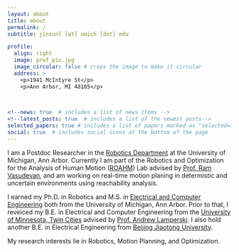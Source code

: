 ```yaml
---
layout: about
title: about
permalink: /
subtitle: jinsunl [at] umich [dot] edu

profile:
  align: right
  image: prof_pic.jpg
  image_circular: false # crops the image to make it circular
  address: >
    <p>1941 McIntyre St</p>
    <p>Ann Arbor, MI 48105</p>
    


<!--news: true  # includes a list of news items -->
<!--latest_posts: true  # includes a list of the newest posts-->
selected_papers: true # includes a list of papers marked as "selected={true}"
social: true  # includes social icons at the bottom of the page 
---
```



I am a Postdoc Researcher in the [Robotics Department](https://robotics.umich.edu/) at the University of Michigan, Ann Arbor. 
Currently I am part of the Robotics and Optimization for the Analysis of Human Motion ([ROAHM](http://www.roahmlab.com/)) Lab advised by [Prof. Ram Vasudevan](http://www.roahmlab.com/ram-personal), and am working on real-time motion planing in determistic and uncertain environments using reachability analysis. 

I earned my Ph.D. in Robotics and M.S. in [Electrical and Computer Engineering](https://ece.engin.umich.edu/) both from the University of Michigan, Ann Arbor. 
Prior to that, I reveiced my B.E. in Electrical and Computer Engineering from the [University of Minnesota, Twin Cities](https://cse.umn.edu/college/departments/department-electrical-and-computer-engineering) advised by [Prof. Andrew Lamperski](https://cse.umn.edu/ece/andrew-lamperski).
I also hold another B.E. in Electrical Engineering from [Beijing Jiaotong University](http://en.ee.bjtu.edu.cn/). 

My research interests lie in Robotics, Motion Planning, and Optimization.


<!--Write your biography here. Tell the world about yourself. Link to your favorite [subreddit](http://reddit.com). You can put a picture in, too. The code is already in, just name your picture `prof_pic.jpg` and put it in the `img/` folder.

Put your address / P.O. box / other info right below your picture. You can also disable any of these elements by editing `profile` property of the YAML header of your `_pages/about.md`. Edit `_bibliography/papers.bib` and Jekyll will render your [publications page](/al-folio/publications/) automatically.

Link to your social media connections, too. This theme is set up to use [Font Awesome icons](http://fortawesome.github.io/Font-Awesome/) and [Academicons](https://jpswalsh.github.io/academicons/), like the ones below. Add your Facebook, Twitter, LinkedIn, Google Scholar, or just disable all of them. -->


